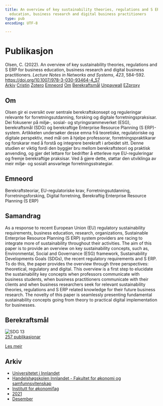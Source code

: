 ```yaml
---
title: An overview of key sustainability theories, regulations and S ERP for business
  education, business research and digital business practitioners
type: pub
encoding: UTF-8

---
```

<h1>Publikasjon</h1>
<article id="csl-bib-container-3C3VB9U4" class="csl-bib-container">
  <div class="csl-bib-body"> <div class="csl-entry">Olsen, C. (2022). An overview of key sustainability theories, regulations and S ERP for business education, business research and digital business practitioners. <i>Lecture Notes in Networks and Systems</i>, <i>423</i>, 584–592. <a href="https://doi.org/10.1007/978-3-030-93464-4_57">https://doi.org/10.1007/978-3-030-93464-4_57</a></div> </div>
  <div class="csl-bib-buttons">
    <a href="#taxonomy-article-3C3VB9U4" alt="archive" class="csl-bib-button">Arkiv</a>
    <a href="https://app.cristin.no/results/show.jsf?id=1965536" alt="Cristin" class="csl-bib-button">Cristin</a>
    <a href="http://zotero.org/groups/5881554/items/3C3VB9U4" alt="Zotero" class="csl-bib-button">Zotero</a>
    <a href="#keywords-article-3C3VB9U4" alt="keywords" class="csl-bib-button">Emneord</a>
    <a href="#about-article-3C3VB9U4" alt="about_pub" class="csl-bib-button">Om</a>
    <a href="#sdg-article-3C3VB9U4" alt="sdg" class="csl-bib-button">Berekraftsmål</a>
    <a href="https://doi.org/10.1007/978-3-030-93464-4_57" alt="Unpaywall" class="csl-bib-button">Unpaywall</a>
    <a href="https://doi.org/10.1007/978-3-030-93464-4_57" alt="EZproxy" class="csl-bib-button">EZproxy</a>
  </div>
  <div id="csl-bib-meta-container-3C3VB9U4"></div>
</article>
<div id="csl-bib-meta-3C3VB9U4" class="csl-bib-meta">
  <article id="about-article-3C3VB9U4" class="about_pub-article">
    <h1>Om</h1>
    Olsen gir ei oversikt over sentrale berekraftskonsept og reguleringar relevante for forretningsutdanning, forsking og digitale forretningspraksisar. Dei fokuserer på miljø-, sosial- og styringsrammeverket (ESG), berekraftsmål (SDG) og berekraftige Enterprise Resource Planning (S ERP)-system. Artikkelen undersøker desse emna frå teoretiske, regulatoriske og digitale perspektiv, med mål om å hjelpe professorar, forretningspraktikarar og forskarar med å forstå og integrere berekraft i arbeidet sitt. Denne studien er viktig fordi den byggjer bru mellom berekraftsteori og praktisk anvending, og gjer det lettare for bedrifter å etterleve nye EU-reguleringar og fremje berekraftige praksisar. Ved å gjere dette, støttar den utviklinga av meir miljø- og sosialt ansvarlege forretningsstrategiar.
  </article>
  <article id="keywords-article-3C3VB9U4" class="keywords-article">
    <h1>Emneord</h1>
    Berekraftsteoriar, EU-regulatoriske krav, Forretningsutdanning, Forretningsforsking, Digital forretning, Berekraftig Enterprise Resource Planning (S ERP)
  </article>
  <article id="abstract-article-3C3VB9U4" class="abstract-article">
    <h1>Samandrag</h1>
    As a response to recent European Union (EU) regulatory sustainability requirements, business education, research, organizations, Sustainable Enterprise Resource Planning (S ERP) system providers are racing to integrate more of sustainability throughout their activities. The aim of this paper is to provide an overview on key sustainability concepts, such as, Environmental, Social and Governance (ESG) framework, Sustainability Developments Goals (SDGs), the recent regulatory requirements and S ERP. To do this, the paper provides the overview through three perspectives: theoretical, regulatory and digital. This overview is a first step to elucidate the sustainability key concepts when professors communicate with business students, when business practitioners communicate with their clients and when business researchers seek for relevant sustainability theories, regulations and S ERP related knowledge for their future business research. The novelty of this paper is seamlessly presenting fundamental sustainability concepts going from theory to practical digital implementation for businesses.
  </article>
  <article id="sdg-article-3C3VB9U4" class="sdg-article">
    <h1>Berekraftsmål</h1>
    <div class="sdg-container"><div id="sdg13" class="sdg">
        <img src="{{< params subfolder >}}images/sdg/sdg13_nn.png" class="image" alt="SDG 13">
        <div class="sdg-overlay">
          <a href="/nn/archive/?key=?sdg=13#archive" class="sdg-publication-count"><span>257</span> publikasjonar</a>
          <p><a href="https://fn.no/om-fn/fns-baerekraftsmaal/stoppe-klimaendringene?lang=nno-NO" class="sdg-read-more">Les meir</a></p>
        </div>
      </div></div>
  </article>
  <article id="taxonomy-article-3C3VB9U4" class="taxonomy-article">
    <h1>Arkiv</h1>
    <ul>
      <li>
        <a href="/nn/archive/?key=3DCRN523">Universitetet i Innlandet</a>
      </li>
      <li>
        <a href="/nn/archive/?key=DU8Q9LN9">Handelshøgskolen Innlandet - Fakultet for økonomi og samfunnsvitenskap</a>
      </li>
      <li>
        <a href="/nn/archive/?key=3IQA89I8">Institutt for økonomifag</a>
      </li>
      <li>
        <a href="/nn/archive/?key=39DV3H9E">2021</a>
      </li>
      <li>
        <a href="/nn/archive/?key=ZCILB8E7">Desember</a>
      </li>
    </ul>
  </article>
</div>
